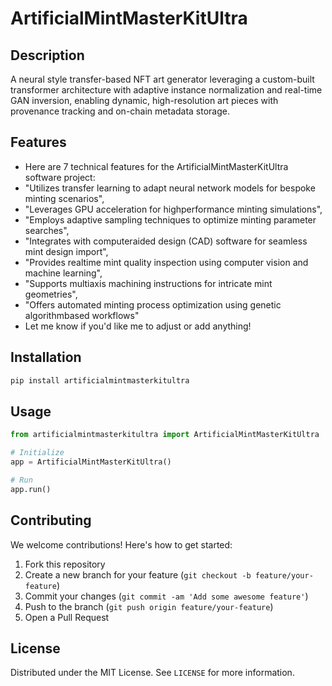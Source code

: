 # ArtificialMintMasterKitUltra

## Description

A neural style transfer-based NFT art generator leveraging a custom-built transformer architecture with adaptive instance normalization and real-time GAN inversion, enabling dynamic, high-resolution art pieces with provenance tracking and on-chain metadata storage.

## Features

- Here are 7 technical features for the ArtificialMintMasterKitUltra software project:
- "Utilizes transfer learning to adapt neural network models for bespoke minting scenarios",
- "Leverages GPU acceleration for highperformance minting simulations",
- "Employs adaptive sampling techniques to optimize minting parameter searches",
- "Integrates with computeraided design (CAD) software for seamless mint design import",
- "Provides realtime mint quality inspection using computer vision and machine learning",
- "Supports multiaxis machining instructions for intricate mint geometries",
- "Offers automated minting process optimization using genetic algorithmbased workflows"
- Let me know if you'd like me to adjust or add anything!
## Installation

```bash
pip install artificialmintmasterkitultra
```

## Usage

```python
from artificialmintmasterkitultra import ArtificialMintMasterKitUltra

# Initialize
app = ArtificialMintMasterKitUltra()

# Run
app.run()
```

## Contributing

We welcome contributions! Here's how to get started:

1. Fork this repository
2. Create a new branch for your feature (`git checkout -b feature/your-feature`)
3. Commit your changes (`git commit -am 'Add some awesome feature'`)
4. Push to the branch (`git push origin feature/your-feature`)
5. Open a Pull Request

## License

Distributed under the MIT License. See `LICENSE` for more information.
